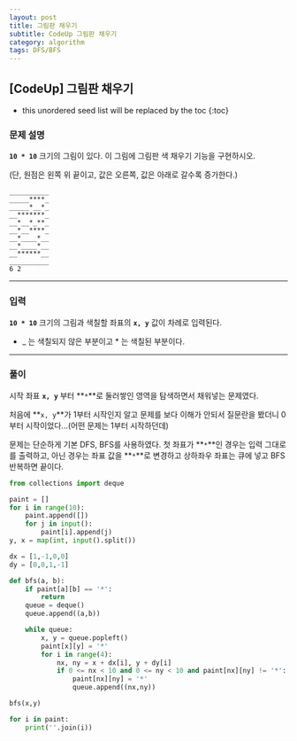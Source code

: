 ```yaml
---
layout: post
title: 그림판 채우기
subtitle: CodeUp 그림판 채우기
category: algorithm
tags: DFS/BFS
---
```


## [CodeUp] 그림판 채우기
* this unordered seed list will be replaced by the toc
{:toc}

### 문제 설명
**`10 * 10`** 크기의 그림이 있다.
이 그림에 그림판 색 채우기 기능을 구현하시오.

(단, 원점은 왼쪽 위 끝이고, 값은 오른쪽, 값은 아래로 갈수록 증가한다.)

```
__________
_____****_
_____*__*_
__*******_
__*__*_**_
__*__****_
__*____*__
__*____*__
__******__
__________
6 2
```

---

### 입력

**`10 * 10`** 크기의 그림과 색칠할 좌표의 **`x, y`** 값이 차례로 입력된다.
- _ 는 색칠되지 않은 부분이고 * 는 색칠된 부분이다.

---

### 풀이

시작 좌표 **`x, y`** 부터 **`*`**로 둘러쌓인 영역을 탐색하면서 채워넣는 문제였다.

처음에 **`x, y`**가 1부터 시작인지 알고 문제를 보다 이해가 안되서 질문란을 봤더니 0부터 시작이었다...(어떤 문제는 1부터 시작하던데)

문제는 단순하게 기본 DFS, BFS를 사용하였다. 첫 좌표가 **`*`**인 경우는 입력 그대로를 출력하고, 아닌 경우는 좌표 값을 **`*`**로 변경하고 상하좌우 좌표는 큐에 넣고 BFS 반복하면 끝이다.

```python
from collections import deque

paint = []
for i in range(10):
    paint.append([])
    for j in input():
        paint[i].append(j)
y, x = map(int, input().split())

dx = [1,-1,0,0]
dy = [0,0,1,-1]

def bfs(a, b):
    if paint[a][b] == '*':
        return
    queue = deque()
    queue.append((a,b))

    while queue:
        x, y = queue.popleft()
        paint[x][y] = '*'
        for i in range(4):
            nx, ny = x + dx[i], y + dy[i]
            if 0 <= nx < 10 and 0 <= ny < 10 and paint[nx][ny] != '*':
                paint[nx][ny] = '*'
                queue.append((nx,ny))

bfs(x,y)

for i in paint:
    print(''.join(i))
```
